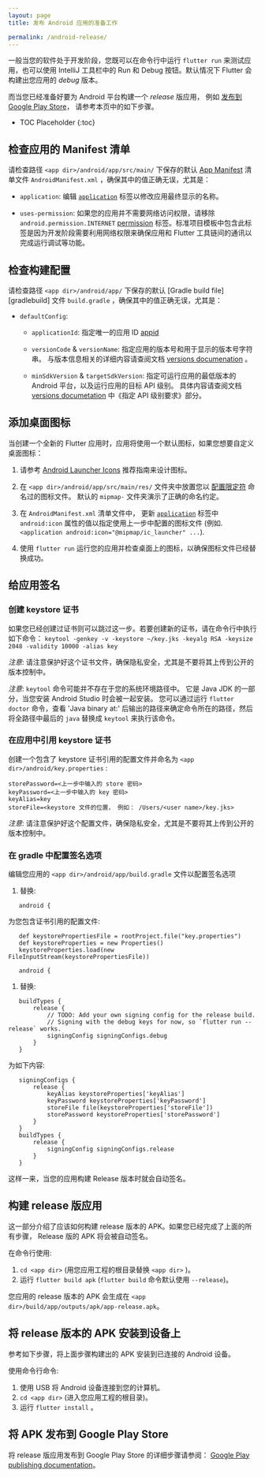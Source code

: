 ```yaml
---
layout: page
title: 发布 Android 应用的准备工作

permalink: /android-release/
---
```


一般当您的软件处于开发阶段，您既可以在命令行中运行 `flutter run` 来测试应用，也可以使用 IntelliJ 工具栏中的 Run 和 Debug 按钮。默认情况下 Flutter 会构建出您应用的 *debug* 版本。

而当您已经准备好要为 Android 平台构建一个 *release* 版应用， 例如
[发布到 Google Play Store][play]， 请参考本页中的如下步骤。

* TOC Placeholder
{:toc}

## 检查应用的 Manifest 清单

请检查路径 `<app dir>/android/app/src/main/` 下保存的默认 [App Manifest][manifest] 清单文件 `AndroidManifest.xml` ，确保其中的值正确无误，尤其是：

* `application`: 编辑 [`application`][applicationtag] 标签以修改应用最终显示的名称。

* `uses-permission`: 如果您的应用并不需要网络访问权限，请移除 `android.permission.INTERNET`
[permission][permissiontag] 标签。标准项目模板中包含此标签是因为开发阶段需要利用网络权限来确保应用和 Flutter 工具链间的通讯以完成运行调试等功能。

## 检查构建配置

请检查路径 `<app dir>/android/app/` 下保存的默认 [Gradle build file][gradlebuild] 文件 `build.gradle` ，确保其中的值正确无误，尤其是：

* `defaultConfig`: 

  * `applicationId`: 指定唯一的应用 ID [appid]

  * `versionCode` & `versionName`: 指定应用的版本号和用于显示的版本号字符串。 与版本信息相关的详细内容请查阅文档 [versions documenation][versions] 。

  * `minSdkVersion` & `targetSdkVersion`: 指定可运行应用的最低版本的 Android 平台，以及运行应用的目标 API 级别。 具体内容请查阅文档 [versions documetation][versions] 中《指定 API 级别要求》部分。

## 添加桌面图标

当创建一个全新的 Flutter 应用时，应用将使用一个默认图标，如果您想要自定义桌面图标：

1. 请参考 [Android Launcher Icons][launchericons] 推荐指南来设计图标。

1. 在 `<app dir>/android/app/src/main/res/` 文件夹中放置您以 [配置限定符][configurationqualifiers] 命名过的图标文件。
默认的 `mipmap-` 文件夹演示了正确的命名约定。

1. 在 `AndroidManifest.xml` 清单文件中， 更新 [`application`][applicationtag] 标签中
`android:icon` 属性的值以指定使用上一步中配置的图标文件 (例如.
`<application android:icon="@mipmap/ic_launcher" ...`).

1. 使用 `flutter run` 运行您的应用并检查桌面上的图标，以确保图标文件已经替换成功。

## 给应用签名

### 创建 keystore 证书
如果您已经创建过证书则可以跳过这一步。若要创建新的证书，请在命令行中执行如下命令：
`keytool -genkey -v -keystore ~/key.jks -keyalg RSA -keysize 2048 -validity 10000 -alias key`

*注意*: 请注意保护好这个证书文件，确保隐私安全，尤其是不要将其上传到公开的版本控制中。

*注意*: `keytool` 命令可能并不存在于您的系统环境路径中。 它是 Java JDK 的一部分，当您安装 Android Studio 时会被一起安装。 您可以通过运行 `flutter doctor` 命令，查看 'Java binary at:' 后输出的路径来确定命令所在的路径，然后将全路径中最后的 `java` 替换成 `keytool` 来执行该命令。

### 在应用中引用 keystore 证书

创建一个包含了 keystore 证书引用的配置文件并命名为 `<app dir>/android/key.properties` :

```
storePassword=<上一步中输入的 store 密码>
keyPassword=<上一步中输入的 key 密码>
keyAlias=key
storeFile=<keystore 文件的位置， 例如： /Users/<user name>/key.jks>
```

*注意*: 请注意保护好这个配置文件，确保隐私安全，尤其是不要将其上传到公开的版本控制中。

### 在 gradle 中配置签名选项

编辑您应用的 `<app dir>/android/app/build.gradle`
文件以配置签名选项

1. 替换:
```
   android {
```
   为您包含证书引用的配置文件:
```
   def keystorePropertiesFile = rootProject.file("key.properties")
   def keystoreProperties = new Properties()
   keystoreProperties.load(new FileInputStream(keystorePropertiesFile))

   android {
```

1. 替换:
```
   buildTypes {
       release {
           // TODO: Add your own signing config for the release build.
           // Signing with the debug keys for now, so `flutter run --release` works.
           signingConfig signingConfigs.debug
       }
   }
```
   为如下内容:
```
   signingConfigs {
       release {
           keyAlias keystoreProperties['keyAlias']
           keyPassword keystoreProperties['keyPassword']
           storeFile file(keystoreProperties['storeFile'])
           storePassword keystoreProperties['storePassword']
       }
   }
   buildTypes {
       release {
           signingConfig signingConfigs.release
       }
   }
```

这样一来，当您的应用构建 Release 版本时就会自动签名。

## 构建 release 版应用

这一部分介绍了应该如何构建 release 版本的 APK。如果您已经完成了上面的所有步骤， Release 版的 APK 将会被自动签名。

在命令行使用:

1. `cd <app dir>` (用您应用工程的根目录替换 `<app dir>` )。
1. 运行 `flutter build apk` (`flutter build` 命令默认使用 `--release`)。

您应用的 release 版本的 APK 会生成在 `<app dir>/build/app/outputs/apk/app-release.apk`。

## 将 release 版本的 APK 安装到设备上

参考如下步骤，将上面步骤构建出的 APK 安装到已连接的 Android 设备。

使用命令行命令:

1. 使用 USB 将 Android 设备连接到您的计算机。
1. `cd <app dir>` (进入您应用工程的根目录)。
1. 运行 `flutter install` 。

## 将 APK 发布到 Google Play Store

将 release 版应用发布到 Google Play Store 的详细步骤请参阅： [Google Play publishing documentation][play]。

[manifest]: http://developer.android.com/guide/topics/manifest/manifest-intro.html
[manifesttag]: https://developer.android.com/guide/topics/manifest/manifest-element.html
[appid]: https://developer.android.com/studio/build/application-id.html
[permissiontag]: https://developer.android.com/guide/topics/manifest/uses-permission-element.html
[applicationtag]: https://developer.android.com/guide/topics/manifest/application-element.html
[versions]: https://developer.android.com/studio/publish/versioning.html
[launchericons]: https://developer.android.com/guide/practices/ui_guidelines/icon_design_launcher.html
[configurationqualifiers]: https://developer.android.com/guide/practices/screens_support.html#qualifiers
[play]: https://developer.android.com/distribute/googleplay/start.html
